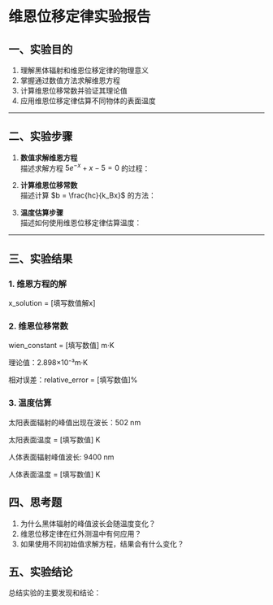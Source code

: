 # 维恩位移定律实验报告


## 一、实验目的

1. 理解黑体辐射和维恩位移定律的物理意义
2. 掌握通过数值方法求解维恩方程
3. 计算维恩位移常数并验证其理论值
4. 应用维恩位移定律估算不同物体的表面温度

---

## 二、实验步骤

1. **数值求解维恩方程**  
   描述求解方程 $5e^{-x} + x - 5 = 0$ 的过程：

2. **计算维恩位移常数**  
   描述计算 $b = \frac{hc}{k_Bx}$ 的方法：

3. **温度估算步骤**  
   描述如何使用维恩位移定律估算温度：

---

## 三、实验结果

### 1. 维恩方程的解
x_solution = [填写数值解x]

### 2. 维恩位移常数

wien_constant = [填写数值] m·K 

理论值：2.898×10⁻³m·K 

相对误差：relative_error = [填写数值]%

### 3. 温度估算

太阳表面辐射的峰值出现在波长：502 nm

太阳表面温度 = [填写数值] K 

人体表面辐射峰值波长: 9400 nm

人体表面温度 = [填写数值] K

## 四、思考题
1. 为什么黑体辐射的峰值波长会随温度变化？
2. 维恩位移定律在红外测温中有何应用？
3. 如果使用不同初始值求解方程，结果会有什么变化？
## 五、实验结论
总结实验的主要发现和结论：